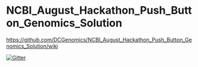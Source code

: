 # NCBI_August_Hackathon_Push_Button_Genomics_Solution

https://github.com/DCGenomics/NCBI_August_Hackathon_Push_Button_Genomics_Solution/wiki

[![Gitter](https://badges.gitter.im/Join%20Chat.svg)](https://gitter.im/DCGenomics/NCBI_August_Hackathon_Push_Button_Genomics_Solution?utm_source=badge&utm_medium=badge&utm_campaign=pr-badge&utm_content=badge)

